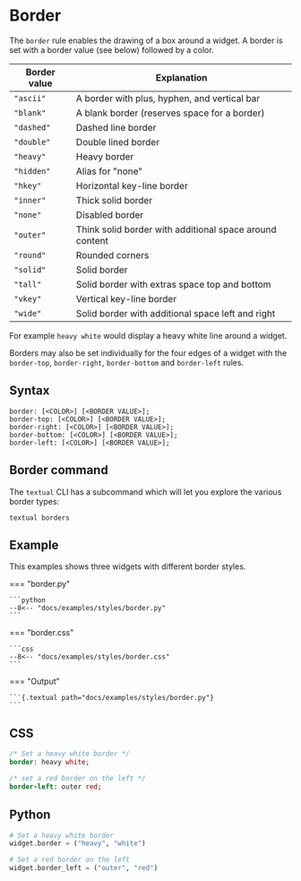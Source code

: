# Border

The `border` rule enables the drawing of a box around a widget. A border is set with a border value (see below) followed by a color.

| Border value | Explanation                                             |
| ------------ | ------------------------------------------------------- |
| `"ascii"`    | A border with plus, hyphen, and vertical bar            |
| `"blank"`    | A blank border (reserves space for a border)            |
| `"dashed"`   | Dashed line border                                      |
| `"double"`   | Double lined border                                     |
| `"heavy"`    | Heavy border                                            |
| `"hidden"`   | Alias for "none"                                        |
| `"hkey"`     | Horizontal key-line border                              |
| `"inner"`    | Thick solid border                                      |
| `"none"`     | Disabled border                                         |
| `"outer"`    | Think solid border with additional space around content |
| `"round"`    | Rounded corners                                         |
| `"solid"`    | Solid border                                            |
| `"tall"`     | Solid border with extras space top and bottom           |
| `"vkey"`     | Vertical key-line border                                |
| `"wide"`     | Solid border with additional space left and right       |

For example `heavy white` would display a heavy white line around a widget.

Borders may also be set individually for the four edges of a widget with the `border-top`, `border-right`, `border-bottom` and `border-left` rules.

## Syntax

```
border: [<COLOR>] [<BORDER VALUE>];
border-top: [<COLOR>] [<BORDER VALUE>];
border-right: [<COLOR>] [<BORDER VALUE>];
border-bottom: [<COLOR>] [<BORDER VALUE>];
border-left: [<COLOR>] [<BORDER VALUE>];
```

## Border command

The `textual` CLI has a subcommand which will let you explore the various border types:

```
textual borders
```

## Example

This examples shows three widgets with different border styles.

=== "border.py"

    ```python
    --8<-- "docs/examples/styles/border.py"
    ```

=== "border.css"

    ```css
    --8<-- "docs/examples/styles/border.css"
    ```

=== "Output"

    ```{.textual path="docs/examples/styles/border.py"}
    ```

## CSS

```sass
/* Set a heavy white border */
border: heavy white;

/* set a red border on the left */
border-left: outer red;
```

## Python

```python
# Set a heavy white border
widget.border = ("heavy", "white")

# Set a red border on the left
widget.border_left = ("outer", "red")
```
